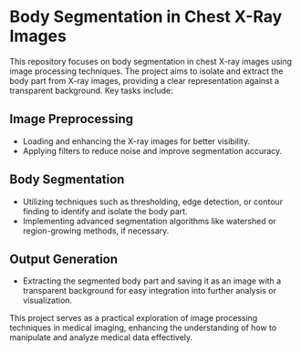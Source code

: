 # Body Segmentation in Chest X-Ray Images

This repository focuses on body segmentation in chest X-ray images using image processing techniques. The project aims to isolate and extract the body part from X-ray images, providing a clear representation against a transparent background. Key tasks include:

## Image Preprocessing
- Loading and enhancing the X-ray images for better visibility.
- Applying filters to reduce noise and improve segmentation accuracy.

## Body Segmentation
- Utilizing techniques such as thresholding, edge detection, or contour finding to identify and isolate the body part.
- Implementing advanced segmentation algorithms like watershed or region-growing methods, if necessary.

## Output Generation
- Extracting the segmented body part and saving it as an image with a transparent background for easy integration into further analysis or visualization.

This project serves as a practical exploration of image processing techniques in medical imaging, enhancing the understanding of how to manipulate and analyze medical data effectively.
